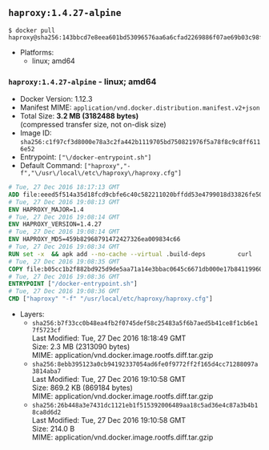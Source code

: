## `haproxy:1.4.27-alpine`

```console
$ docker pull haproxy@sha256:143bbcd7e8eea601bd53096576aa6a6cfad2269886f07ae69b03c98f97424472
```

-	Platforms:
	-	linux; amd64

### `haproxy:1.4.27-alpine` - linux; amd64

-	Docker Version: 1.12.3
-	Manifest MIME: `application/vnd.docker.distribution.manifest.v2+json`
-	Total Size: **3.2 MB (3182488 bytes)**  
	(compressed transfer size, not on-disk size)
-	Image ID: `sha256:c1f97cf3d8000e78a3c2fa442b1119705bd750821976f5a78f8c9c8ff6116e52`
-	Entrypoint: `["\/docker-entrypoint.sh"]`
-	Default Command: `["haproxy","-f","\/usr\/local\/etc\/haproxy\/haproxy.cfg"]`

```dockerfile
# Tue, 27 Dec 2016 18:17:13 GMT
ADD file:eeed5f514a35d18fcd9cbfe6c40c582211020bffdd53e4799018d33826fe5067 in / 
# Tue, 27 Dec 2016 19:08:13 GMT
ENV HAPROXY_MAJOR=1.4
# Tue, 27 Dec 2016 19:08:14 GMT
ENV HAPROXY_VERSION=1.4.27
# Tue, 27 Dec 2016 19:08:14 GMT
ENV HAPROXY_MD5=459b82968791472427326ea009834c66
# Tue, 27 Dec 2016 19:08:34 GMT
RUN set -x 	&& apk add --no-cache --virtual .build-deps 		curl 		gcc 		libc-dev 		linux-headers 		make 		openssl-dev 		pcre-dev 		zlib-dev 	&& curl -SL "http://www.haproxy.org/download/${HAPROXY_MAJOR}/src/haproxy-${HAPROXY_VERSION}.tar.gz" -o haproxy.tar.gz 	&& echo "${HAPROXY_MD5}  haproxy.tar.gz" | md5sum -c 	&& mkdir -p /usr/src 	&& tar -xzf haproxy.tar.gz -C /usr/src 	&& mv "/usr/src/haproxy-$HAPROXY_VERSION" /usr/src/haproxy 	&& rm haproxy.tar.gz 	&& make -C /usr/src/haproxy 		TARGET=linux2628 		USE_PCRE=1 PCREDIR= 		USE_OPENSSL=1 		USE_ZLIB=1 		all 		install-bin 	&& mkdir -p /usr/local/etc/haproxy 	&& cp -R /usr/src/haproxy/examples/errorfiles /usr/local/etc/haproxy/errors 	&& rm -rf /usr/src/haproxy 	&& runDeps="$( 		scanelf --needed --nobanner --recursive /usr/local 			| awk '{ gsub(/,/, "\nso:", $2); print "so:" $2 }' 			| sort -u 			| xargs -r apk info --installed 			| sort -u 	)" 	&& apk add --virtual .haproxy-rundeps $runDeps 	&& apk del .build-deps
# Tue, 27 Dec 2016 19:08:35 GMT
COPY file:b05cc1b2f882bd925d9de5aa71a14e3bbac0645c6671db000e17b84119960d72 in / 
# Tue, 27 Dec 2016 19:08:36 GMT
ENTRYPOINT ["/docker-entrypoint.sh"]
# Tue, 27 Dec 2016 19:08:36 GMT
CMD ["haproxy" "-f" "/usr/local/etc/haproxy/haproxy.cfg"]
```

-	Layers:
	-	`sha256:b7f33cc0b48ea4fb2f0745def58c25483a5f6b7aed5b41ce8f1cb6e17f5723cf`  
		Last Modified: Tue, 27 Dec 2016 18:18:49 GMT  
		Size: 2.3 MB (2313090 bytes)  
		MIME: application/vnd.docker.image.rootfs.diff.tar.gzip
	-	`sha256:8ebb395123a0cb94192337054ad6fe0f9772ff2f165d4cc71288097a3814aba7`  
		Last Modified: Tue, 27 Dec 2016 19:10:58 GMT  
		Size: 869.2 KB (869184 bytes)  
		MIME: application/vnd.docker.image.rootfs.diff.tar.gzip
	-	`sha256:26b448a3e7431dc1121eb1f515392006489aa18c5ad36e4c87a3b4b18ca8d6d2`  
		Last Modified: Tue, 27 Dec 2016 19:10:58 GMT  
		Size: 214.0 B  
		MIME: application/vnd.docker.image.rootfs.diff.tar.gzip

